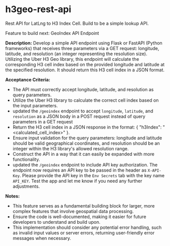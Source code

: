 # h3geo-rest-api
Rest API for LatLng to H3 Index Cell. Build to be a simple lookup API. 


Feature to build next: GeoIndex API Endpoint

**Description:**
Develop a simple API endpoint using Flask or FastAPI (Python frameworks) that receives three parameters via a GET request: longitude, latitude, and resolution (an integer representing the resolution size). Utilizing the Uber H3 Geo library, this endpoint will calculate the corresponding H3 cell index based on the provided longitude and latitude at the specified resolution. It should return this H3 cell index in a JSON format.

**Acceptance Criteria:**
- The API must correctly accept longitude, latitude, and resolution as query parameters.
- Utilize the Uber H3 library to calculate the correct cell index based on the input parameters.
- updated the `/geoindex` endpoint to accept `longitude`, `latitude`, and `resolution` as a JSON body in a POST request instead of query parameters in a GET request
- Return the H3 cell index in a JSON response in the format: { "h3Index": "<calculated_cell_index>" }.
- Ensure input validation for the query parameters: longitude and latitude should be valid geographical coordinates, and resolution should be an integer within the H3 library's allowed resolution range.
- Construct the API in a way that it can easily be expanded with more functionality.
- updated the `/geoindex` endpoint to include API key authorization. The endpoint now requires an API key to be passed in the header as `X-API-Key`. Please provide the API key in the `Env Secrets` tab with the key name `API_KEY`. Test the app and let me know if you need any further adjustments.

**Notes:**
- This feature serves as a fundamental building block for larger, more complex features that involve geospatial data processing.
- Ensure the code is well-documented, making it easier for future developers to understand and build upon.
- This implementation should consider any potential error handling, such as invalid input values or server errors, returning user-friendly error messages when necessary.
